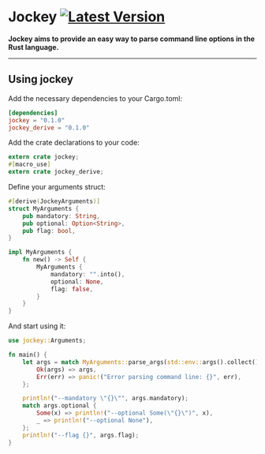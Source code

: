 # Jockey [![Latest Version]][crates.io]

[Latest Version]: https://img.shields.io/crates/v/jockey.svg
[crates.io]: https://crates.io/crates/jockey

**Jockey aims to provide an easy way to parse command line options in the Rust language.**

---

## Using jockey

Add the necessary dependencies to your Cargo.toml:

```toml
[dependencies]
jockey = "0.1.0"
jockey_derive = "0.1.0"
```

Add the crate declarations to your code:

```rust
extern crate jockey;
#[macro_use]
extern crate jockey_derive;
```

Define your arguments struct:

```rust
#[derive(JockeyArguments)]
struct MyArguments {
	pub mandatory: String,
	pub optional: Option<String>,
	pub flag: bool,
}

impl MyArguments {
	fn new() -> Self {
		MyArguments {
			mandatory: "".into(),
			optional: None,
			flag: false,
		}
	}
}
```

And start using it:

```rust
use jockey::Arguments;

fn main() {
	let args = match MyArguments::parse_args(std::env::args().collect()) {
		Ok(args) => args,
		Err(err) => panic!("Error parsing command line: {}", err),
	};

	println!("--mandatory \"{}\"", args.mandatory);
	match args.optional {
		Some(x) => println!("--optional Some(\"{}\")", x),
		_ => println!("--optional None"),
	};
	println!("--flag {}", args.flag);
}
```
